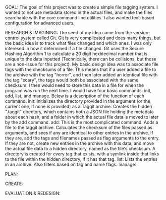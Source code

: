 GOAL: The goal of this project was to create a simple file tagging system. I wanted to not use metadata stored in the actual files, and make the files searchable with the core command line utilities. I also wanted text-based configuration for advanced users.

RESEARCH & IMAGINING: The seed of my idea came from the version-control system called Git. Git is very complicated and does many things, but the basic idea is to track what files changed and which ones. I was only interesed in how it determined if a file changed.
Git uses the Secure Hashing Algorithm 1 to calculate a 20 digit hexidecimal number that is unique to the data inputted (Technically, there can be collisions, but those are a non-issue for this project).
My basic design idea was to associate file tags with the checksums of a file. This means that if a user added a file to the archive with the tag "horror", and then later added an identical file with the tag "scary", the tags would both be associated with the same checksum. I then would need to store this data in a file for when the program was run the next time.
I would have four basic commands: init, add, list, and manage. Below is a description of the function of each command.
init: Initializes the directory provided in the argument (or the current one, if none is provided) as a Taggit archive.
    Creates the hidden ".taggit" directory, which contains both a JSON file holding the metadata about each hash, and a folder in which the actual file data is moved to later by the add command.
add: This is the most complicated command. Adds a file to the taggit archive.
    Calculates the checksum of the files passed as arguments, and sees if any are identical to other entries in the archive. If they are, add the tags and filenames passed as flag arguments to the entry. If they are not, create new entries in the archive with this data, and move the actual file data to a hidden directory, named as the file's checksum. A directory is created for every tag that exists, with a symlink inside that links to the file within the hidden directory, if it has that tag.
list: Lists the entries in an archive. Also filters based on tag and name flags.
manage: 

PLAN:

CREATE:

EVALUATION & REDESIGN:
